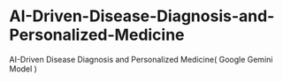 # AI-Driven-Disease-Diagnosis-and-Personalized-Medicine
AI-Driven Disease Diagnosis and Personalized Medicine(  Google Gemini Model )
